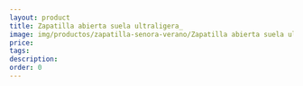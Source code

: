 ```yaml
---
layout: product
title: Zapatilla abierta suela ultraligera_
image: img/productos/zapatilla-senora-verano/Zapatilla abierta suela ultraligera_.webp
price: 
tags: 
description: 
order: 0
---
```

